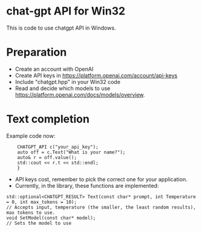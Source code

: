 # chat-gpt API for Win32

This is code to use chatgpt API in Windows.

# Preparation

* Create an account with OpenAI
* Create API keys in https://platform.openai.com/account/api-keys
* Include "chatgpt.hpp" in your Win32 code
* Read and decide which models to use https://platform.openai.com/docs/models/overview. 

# Text completion

Example code now:
```
    CHATGPT_API c("your_api_key");
    auto off = c.Text("What is your name?");
    auto& r = off.value();
    std::cout << r.t << std::endl;
    }
```
* API keys cost, remember to pick the correct one for your application.
* Currently, in the library, these functions are implemented:

```
std::optional<CHATGPT_RESULT> Text(const char* prompt, int Temperature = 0, int max_tokens = 10);
// Accepts input, temperature (the smaller, the least random results), max tokens to use.
void SetModel(const char* model);
// Sets the model to use
```



